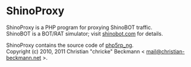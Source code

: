 # ShinoProxy

ShinoProxy is a PHP program for proxying ShinoBOT traffic.  
ShinoBOT is a BOT/RAT simulator; visit [shinobot.com](http://shinobot.com/) for details.

ShinoProxy contains the source code of [php5rp_ng](https://github.com/chricke/php5rp_ng).  
Copyright (c) 2010, 2011 Christian "chricke" Beckmann < mail@christian-beckmann.net >.
